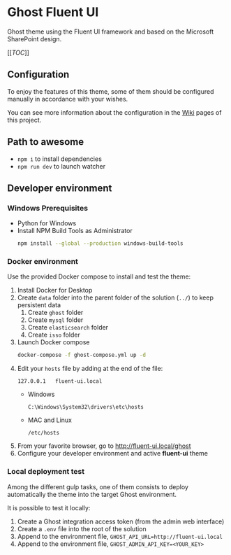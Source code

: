 # Ghost Fluent UI

Ghost theme using the Fluent UI framework and based on the Microsoft SharePoint design.

[[_TOC_]]

## Configuration

To enjoy the features of this theme, some of them should be configured manually in accordance with your wishes.

You can see more information about the configuration in the [Wiki](../../wikis) pages of this project.

## Path to awesome

* `npm i` to install dependencies
* `npm run dev` to launch watcher

## Developer environment

### Windows Prerequisites

* Python for Windows
* Install NPM Build Tools as Administrator
    ```bash
    npm install --global --production windows-build-tools
    ```

### Docker environment

Use the provided Docker compose to install and test the theme:

1. Install Docker for Desktop
2. Create `data` folder into the parent folder of the solution (`../`) to keep persistent data
   1. Create `ghost` folder
   2. Create `mysql` folder
   3. Create `elasticsearch` folder
   4. Create `isso` folder
3. Launch Docker compose
    ```bash
    docker-compose -f ghost-compose.yml up -d
    ```
4. Edit your `hosts` file by adding at the end of the file:
    ```
    127.0.0.1   fluent-ui.local
    ```
   * Windows
        ```
        C:\Windows\System32\drivers\etc\hosts
        ```
   * MAC and Linux
        ```
        /etc/hosts
        ```
5. From your favorite browser, go to http://fluent-ui.local/ghost
6. Configure your developer environment and active **fluent-ui** theme

### Local deployment test

Among the different gulp tasks, one of them consists to deploy automatically the theme into the target Ghost environment.

It is possible to test it locally:

1. Create a Ghost integration access token (from the admin web interface)
2. Create a `.env` file into the root of the solution
3. Append to the environment file, `GHOST_API_URL=http://fluent-ui.local`
4. Append to the environment file, `GHOST_ADMIN_API_KEY=<YOUR_KEY>`
